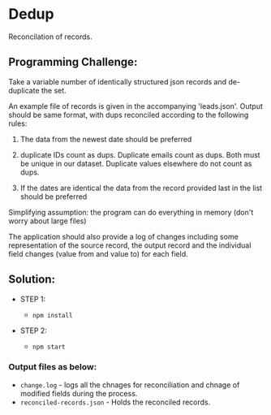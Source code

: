 # Dedup
Reconcilation of records.

## Programming Challenge:

 Take a variable number of identically structured json records and de-duplicate the set.

 An example file of records is given in the accompanying 'leads.json'. Output should be same format, with dups reconciled according to the following rules:

1. The data from the newest date should be preferred

2. duplicate IDs count as dups. Duplicate emails count as dups. Both must be unique in our dataset. Duplicate values elsewhere do not count as dups.

3. If the dates are identical the data from the record provided last in the list should be preferred

 Simplifying assumption: the program can do everything in memory (don't worry about large files)

The application should also provide a log of changes including some representation of the source record, the output record and the individual field changes (value from and value to) for each field.

## Solution:
* STEP 1:
    * `npm install`

* STEP 2:
    * `npm start`

### Output files as below:
* `change.log` - logs all the chnages for reconciliation and chnage of modified fields during the process.
* `reconciled-records.json` - Holds the reconciled records.
